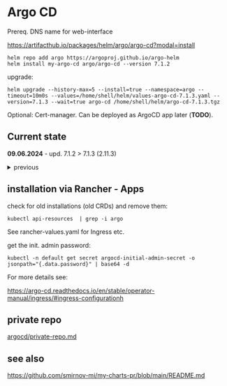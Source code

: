 # Argo CD

Prereq. DNS name for web-interface

https://artifacthub.io/packages/helm/argo/argo-cd?modal=install

    helm repo add argo https://argoproj.github.io/argo-helm
    helm install my-argo-cd argo/argo-cd --version 7.1.2

upgrade:

    helm upgrade --history-max=5 --install=true --namespace=argo --timeout=10m0s --values=/home/shell/helm/values-argo-cd-7.1.3.yaml --version=7.1.3 --wait=true argo-cd /home/shell/helm/argo-cd-7.1.3.tgz



Optional: Cert-manager. Can be deployed as ArgoCD app later (**TODO**).

## Current state

**09.06.2024** - upd. 7.1.2 > 7.1.3 (2.11.3)

<details>

```txt
08.Jun.2024 - fresh install on a new cluster, 7.1.2 (2.11.3)
11.May.2024 - upd 6.7.18 to 6.8.1(2.11.0)
1.May.2024 - upd. 6.7.15 to 6.7.18
26.Apr.2024 - upd. to 6.7.15
2.Apr.2024 - new isntall 6.2.3 (with values saved), then update to 6.7.3
09.Mar.2024 - v. 6.2.3
```
  <summary>
  previous
  </summary>
</details>
 
## installation via Rancher - Apps


check for old installations (old CRDs) and remove them:

```
kubectl api-resources  | grep -i argo
```


See rancher-values.yaml for Ingress etc.




get the init. admin password:

```
kubectl -n default get secret argocd-initial-admin-secret -o jsonpath="{.data.password}" | base64 -d
```


For more details see:

https://argo-cd.readthedocs.io/en/stable/operator-manual/ingress/#ingress-configurationh



##  private repo

[argocd/private-repo.md](https://github.com/smirnov-mi/k8s/blob/main/argocd/private-repo.md)


## see also

https://github.com/smirnov-mi/my-charts-pr/blob/main/README.md



